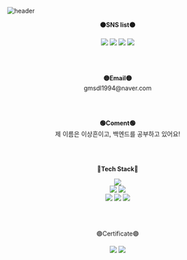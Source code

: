 ![header](https://capsule-render.vercel.app/api?type=rounded&color=000000&height=300&section=header&text=welcome&fontColor=FDEE21&fontSize=110&animation=fadeIn&fontAlignY=45&desc=Topy's%20GitHub%20Profile&descAlignY=61&descAlign=70)
<br>

<p align="center">
    <Strong>🟠SNS list🟠</Strong><br><br>
    <a href="https://jazzy-taker-01f.notion.site/629539107b214ae6a536177207184a38" target="_blank"><img src="https://img.shields.io/badge/Notion-black?style=flat-square&logo=Notion&logoColor=white"/></a>
    <a href="https://www.instagram.com/dltkdgms/" target="_blank"><img src="https://img.shields.io/badge/Instagram-FDEE21?style=flat-square&logo=Instagram&logoColor=white"/></a>
      <a href="https://kr.tradingview.com/u/Topy_heun/" target="_blank"><img src="https://img.shields.io/badge/TradingView-005AF0?style=flat-square&logo=Telegraph&logoColor=white"/></a>
      <a href="https://www.youtube.com/channel/UC5dHJvbD9GGkxAN992HaFnA" target="_blank"><img src="https://img.shields.io/badge/Youtube-F40D12?style=flat-square&logo=Youtube&logoColor=white"/></a>
</p>
<br>
<br>

<p align="center">
<Strong>🟡Email🟡</Strong><br>gmsdl1994@naver.com<br>
</p>
<br>
<br>

<p align="center">
<Strong>🟢Coment🟢</Strong><br>
제 이름은 이상흔이고, 백엔드를 공부하고 있어요!
</p>
<br>
<br>

<p align="center">
    <Strong>🔵Tech Stack🔵</Strong>
</p>

<p align="center" display="inline-block">
  <img src="https://img.shields.io/badge/JAVA-007396?style=for-the-badge&logo=java&logoColor=white"><br>
    <img src="https://img.shields.io/badge/Spring-7ED321?style=for-the-badge&logo=Spring&logoColor=white">
    <img src="https://img.shields.io/badge/SpringBoot-7ED321?style=for-the-badge&logo=Spring Boot&logoColor=white"><br>
    <img src="https://img.shields.io/badge/Mysql-CC2927?style=for-the-badge&logo=mysql&logoColor=white">
    <img src="https://img.shields.io/badge/Jpa-FF9E0F?style=for-the-badge&logo=Joplin&logoColor=white"> 
    <img src="https://img.shields.io/badge/AWS-A100FF?style=for-the-badge&logo=Amazon AWS&logoColor=white">
</p>
<br>
<br>

<p align="center">
    🟣Certificate🟣
</p>

<p align="center" display="inline-block">
  <img src="https://img.shields.io/badge/정보처리기사-blue">  
  <img src="https://img.shields.io/badge/SQLD-red">
</p>
<br>
